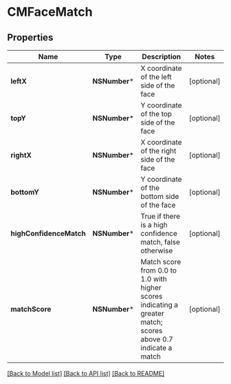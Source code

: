 # CMFaceMatch

## Properties
Name | Type | Description | Notes
------------ | ------------- | ------------- | -------------
**leftX** | **NSNumber*** | X coordinate of the left side of the face | [optional] 
**topY** | **NSNumber*** | Y coordinate of the top side of the face | [optional] 
**rightX** | **NSNumber*** | X coordinate of the right side of the face | [optional] 
**bottomY** | **NSNumber*** | Y coordinate of the bottom side of the face | [optional] 
**highConfidenceMatch** | **NSNumber*** | True if there is a high confidence match, false otherwise | [optional] 
**matchScore** | **NSNumber*** | Match score from 0.0 to 1.0 with higher scores indicating a greater match; scores above 0.7 indicate a match | [optional] 

[[Back to Model list]](../README.md#documentation-for-models) [[Back to API list]](../README.md#documentation-for-api-endpoints) [[Back to README]](../README.md)


